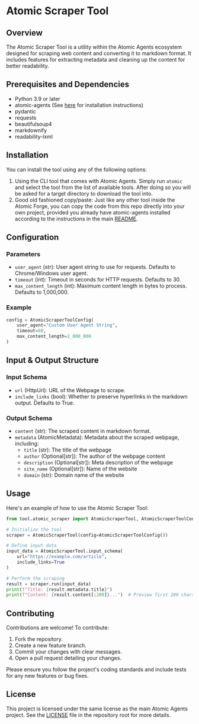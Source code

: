 # Atomic Scraper Tool

## Overview
The Atomic Scraper Tool is a utility within the Atomic Agents ecosystem designed for scraping web content and converting it to markdown format. It includes features for extracting metadata and cleaning up the content for better readability.

## Prerequisites and Dependencies
- Python 3.9 or later
- atomic-agents (See [here](/README.md) for installation instructions)
- pydantic
- requests
- beautifulsoup4
- markdownify
- readability-lxml

## Installation
You can install the tool using any of the following options:

1. Using the CLI tool that comes with Atomic Agents. Simply run `atomic` and select the tool from the list of available tools. After doing so you will be asked for a target directory to download the tool into.
2. Good old fashioned copy/paste: Just like any other tool inside the Atomic Forge, you can copy the code from this repo directly into your own project, provided you already have atomic-agents installed according to the instructions in the main [README](/README.md).

## Configuration

### Parameters

- `user_agent` (str): User agent string to use for requests. Defaults to Chrome/Windows user agent.
- `timeout` (int): Timeout in seconds for HTTP requests. Defaults to 30.
- `max_content_length` (int): Maximum content length in bytes to process. Defaults to 1,000,000.

### Example

```python
config = AtomicScraperToolConfig(
    user_agent="Custom User Agent String",
    timeout=60,
    max_content_length=2_000_000
)
```

## Input & Output Structure

### Input Schema
- `url` (HttpUrl): URL of the Webpage to scrape.
- `include_links` (bool): Whether to preserve hyperlinks in the markdown output. Defaults to True.

### Output Schema
- `content` (str): The scraped content in markdown format.
- `metadata` (AtomicMetadata): Metadata about the scraped webpage, including:
  - `title` (str): The title of the webpage
  - `author` (Optional[str]): The author of the webpage content
  - `description` (Optional[str]): Meta description of the webpage
  - `site_name` (Optional[str]): Name of the website
  - `domain` (str): Domain name of the website

## Usage

Here's an example of how to use the Atomic Scraper Tool:

```python
from tool.atomic_scraper import AtomicScraperTool, AtomicScraperToolConfig

# Initialize the tool
scraper = AtomicScraperTool(config=AtomicScraperToolConfig())

# Define input data
input_data = AtomicScraperTool.input_schema(
    url="https://example.com/article",
    include_links=True
)

# Perform the scraping
result = scraper.run(input_data)
print(f"Title: {result.metadata.title}")
print(f"Content: {result.content[:200]}...")  # Preview first 200 chars
```

## Contributing

Contributions are welcome! To contribute:

1. Fork the repository.
2. Create a new feature branch.
3. Commit your changes with clear messages.
4. Open a pull request detailing your changes.

Please ensure you follow the project's coding standards and include tests for any new features or bug fixes.

## License

This project is licensed under the same license as the main Atomic Agents project. See the [LICENSE](LICENSE) file in the repository root for more details.
